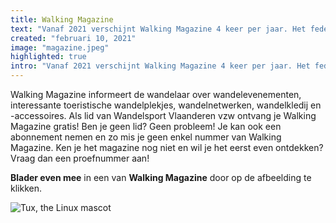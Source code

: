 ```yaml
---
title: Walking Magazine
text: "Vanaf 2021 verschijnt Walking Magazine 4 keer per jaar. Het federatietijdschrift van Wandelsport Vlaanderen vzw valt voortaan telkens de eerste week van maart, juni,…"
created: "februari 10, 2021"
image: "magazine.jpeg"
highlighted: true
intro: "Vanaf 2021 verschijnt Walking Magazine 4 keer per jaar. Het federatietijdschrift van Wandelsport Vlaanderen vzw valt voortaan telkens de eerste week van maart, juni, september en december bij de lezers in de bus."
---
```


Walking Magazine informeert de wandelaar over wandelevenementen, interessante toeristische wandelplekjes, wandelnetwerken, wandelkledij en -accessoires. Als lid van Wandelsport Vlaanderen vzw ontvang je Walking Magazine gratis! Ben je geen lid? Geen probleem! Je kan ook een abonnement nemen en zo mis je geen enkel nummer van Walking Magazine. Ken je het magazine nog niet en wil je het eerst even ontdekken? Vraag dan een proefnummer aan!

**Blader even mee** in een van **Walking Magazine** door op de afbeelding te klikken.

![Tux, the Linux mascot](../../images/blog4-extra-image.jpeg)

